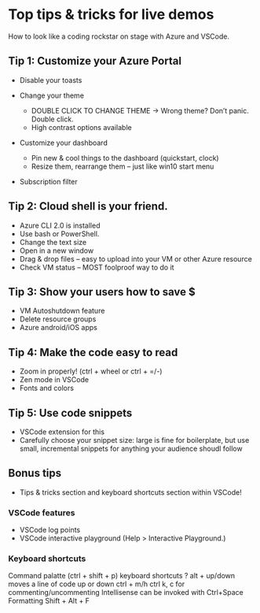 # Top tips & tricks for live demos

How to look like a coding rockstar on stage with Azure and VSCode.

[comment]: # (Consider adding screenshots for each of these tips)

## Tip 1: Customize your Azure Portal

[comment]: # (If you're doing an Azure demo - you're probably going to have the Portal up)

* Disable your toasts
* Change your theme
  * DOUBLE CLICK TO CHANGE THEME -> Wrong theme? Don’t panic. Double click.
  * High contrast options available
* Customize your dashboard

    [comment]: # (You know you can pin your resources to the dashboard, but…)

  * Pin new & cool things to the dashboard (quickstart, clock)
  * Resize them, rearrange them – just like win10 start menu

* Subscription filter

    [comment]: # (you have multiple subscriptions, don’t want everyone to see your personal resources. Those are the ones I’m making Satya pay for.)

## Tip 2: Cloud shell is your friend.

  [comment]: # (if you ever have to demo on a machine that isn't yours, or you can't install command line tools on cloud shell will save your butt.)

  * Azure CLI 2.0 is installed
  * Use bash or PowerShell.
  * Change the text size
  * Open in a new window
  * Drag & drop files – easy to upload into your VM or other Azure resource
  * Check VM status – MOST foolproof way to do it

## Tip 3: Show your users how to save $

  [comment]: # (this is for you and your audience. If you're starting a VM to use for a demo - are you going to remember to shut it back down?s)

* VM Autoshutdown feature
* Delete resource groups
* Azure android/iOS apps

## Tip 4: Make the code easy to read

* Zoom in properly! (ctrl + wheel or ctrl + =/-)
* Zen mode in VSCode
* Fonts and colors

## Tip 5: Use code snippets

* VSCode extension for this
* Carefully choose your snippet size: large is fine for boilerplate, but use small, incremental snippets for anything your audience shoudl follow

## Bonus tips

* Tips & tricks section and keyboard shortcuts section within VSCode!

### VSCode features
* VSCode log points
* VSCode interactive playground (Help > Interactive Playground.)

### Keyboard shortcuts
Command palatte (ctrl + shift + p)
keyboard shortcuts ?
alt + up/down moves a line of code up or down
ctrl + m/h
ctrl k, c for commenting/uncommenting
Intellisense can be invoked with Ctrl+Space
Formatting Shift + Alt + F
